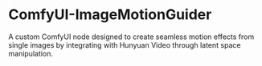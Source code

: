 # ComfyUI-ImageMotionGuider
A custom ComfyUI node designed to create seamless motion effects from single images by integrating with Hunyuan Video through latent space manipulation.
